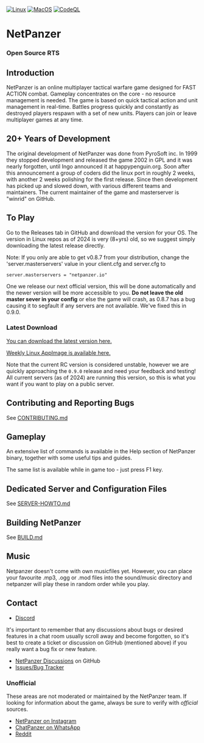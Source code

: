 [![Linux](https://github.com/netpanzer/netpanzer/actions/workflows/c-cpp.yml/badge.svg)](https://github.com/netpanzer/netpanzer/actions/workflows/c-cpp.yml)
[![MacOS](https://github.com/netpanzer/netpanzer/actions/workflows/macos.yml/badge.svg)](https://github.com/netpanzer/netpanzer/actions/workflows/macos.yml)
[![CodeQL](https://github.com/netpanzer/netpanzer/actions/workflows/codeql.yml/badge.svg)](https://github.com/netpanzer/netpanzer/actions/workflows/codeql.yml)
# NetPanzer
### Open Source RTS

## Introduction

NetPanzer is an online multiplayer tactical warfare game designed for FAST
ACTION combat. Gameplay concentrates on the core - no resource management is
needed. The game is based on quick tactical action and unit management in
real-time. Battles progress quickly and constantly as destroyed players respawn
with a set of new units. Players can join or leave multiplayer games at any
time.

## 20+ Years of Development

The original development of NetPanzer was done from PyroSoft inc. In
1999 they stopped development and released the game 2002 in GPL and it was nearly
forgotten, until Ingo announced it at happypenguin.org. Soon after this
announcement a group of coders did the linux port in roughly 2 weeks, with
another 2 weeks polishing for the first release. Since then development has picked up and slowed
down, with various different teams and maintainers. The current maintainer of the game and masterserver
is "winrid" on GitHub.

## To Play

Go to the Releases tab in GitHub and download the version for your OS. The version in Linux repos as of 2024
is very (8+yrs) old, so we suggest simply downloading the latest release directly.

Note: If you only are able to get v0.8.7 from your distribution, change the
'server.masterservers' value in your client.cfg and server.cfg to

    server.masterservers = "netpanzer.io"

One we release our next official version, this will be done automatically and the
newer version will be more accessible to you. **Do not leave the old master sever in your config** or else the game will
crash, as 0.8.7 has a bug causing it to segfault if any servers are not available. We've fixed this in 0.9.0.

### Latest Download

[You can download the latest version here.](https://github.com/netpanzer/netpanzer/releases)

[Weekly Linux AppImage is available here.](https://github.com/netpanzer/netpanzer/releases/tag/appimage-weekly)

Note that the current RC version is considered unstable, however we are quickly approaching the `0.9.0` release and
need your feedback and testing! All current servers (as of 2024) are running this version, so this is what you want
if you want to play on a public server.

## Contributing and Reporting Bugs

See [CONTRIBUTING.md](CONTRIBUTING.md)

## Gameplay

An extensive list of commands is available in the Help section of NetPanzer binary,
together with some useful tips and guides.

The same list is available while in game too - just press F1 key.

## Dedicated Server and Configuration Files

See
[SERVER-HOWTO.md](docs/SERVER-HOWTO.md)

## Building NetPanzer

See [BUILD.md](BUILD.md)

## Music

Netpanzer doesn't come with own musicfiles yet. However, you can place your
favourite .mp3, .ogg or .mod files into the sound/music directory and netpanzer
will play these in random order while you play.

## Contact

* [Discord](https://discord.gg/kCAB2CMswd)

It's important to remember that any discussions about bugs or desired features
in a chat room usually scroll away and become forgotten, so it's best to
create a ticket or discussion on GitHub (mentioned above) if you really want a
bug fix or new feature.

* [NetPanzer Discussions](https://github.com/netpanzer/netpanzer/discussions) on GitHub
* [Issues/Bug Tracker](https://github.com/netpanzer/netpanzer/issues)

### Unofficial

These areas are not moderated or maintained by the NetPanzer team. If looking
for information about the game, always be sure to verify with *official*
sources.

* [NetPanzer on Instagram](https://www.instagram.com/netpanzer/)
* [ChatPanzer on WhatsApp](https://chat.whatsapp.com/8CJHyZAzc4XKgbm4CkVpWJ)
* [Reddit](https://www.reddit.com/r/netpanzer)
